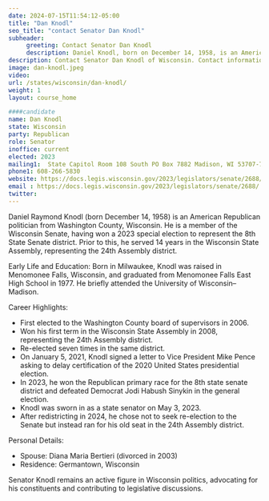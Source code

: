 ```yaml
---
date: 2024-07-15T11:54:12-05:00
title: "Dan Knodl"
seo_title: "contact Senator Dan Knodl"
subheader:
     greeting: Contact Senator Dan Knodl
     description: Daniel Knodl, born on December 14, 1958, is an American politician affiliated with the Republican Party. He is a member of the Wisconsin State Senate, representing District 8. He assumed office on May 3, 2023.
description: Contact Senator Dan Knodl of Wisconsin. Contact information for Dan Knodl includes email address, phone number, and mailing address.
image: dan-knodl.jpeg
video:
url: /states/wisconsin/dan-knodl/
weight: 1
layout: course_home

####candidate
name: Dan Knodl
state: Wisconsin
party: Republican
role: Senator
inoffice: current
elected: 2023
mailing1:  State Capitol Room 108 South PO Box 7882 Madison, WI 53707-7882
phone1: 608-266-5830
website: https://docs.legis.wisconsin.gov/2023/legislators/senate/2688/
email : https://docs.legis.wisconsin.gov/2023/legislators/senate/2688/
twitter: 
---
```

Daniel Raymond Knodl (born December 14, 1958) is an American Republican politician from Washington County, Wisconsin. He is a member of the Wisconsin Senate, having won a 2023 special election to represent the 8th State Senate district. Prior to this, he served 14 years in the Wisconsin State Assembly, representing the 24th Assembly district.

Early Life and Education:
Born in Milwaukee, Knodl was raised in Menomonee Falls, Wisconsin, and graduated from Menomonee Falls East High School in 1977. He briefly attended the University of Wisconsin–Madison.

Career Highlights:
- First elected to the Washington County board of supervisors in 2006.
- Won his first term in the Wisconsin State Assembly in 2008, representing the 24th Assembly district.
- Re-elected seven times in the same district.
- On January 5, 2021, Knodl signed a letter to Vice President Mike Pence asking to delay certification of the 2020 United States presidential election.
- In 2023, he won the Republican primary race for the 8th state senate district and defeated Democrat Jodi Habush Sinykin in the general election.
- Knodl was sworn in as a state senator on May 3, 2023.
- After redistricting in 2024, he chose not to seek re-election to the Senate but instead ran for his old seat in the 24th Assembly district.

Personal Details:
- Spouse: Diana Maria Bertieri (divorced in 2003)
- Residence: Germantown, Wisconsin

Senator Knodl remains an active figure in Wisconsin politics, advocating for his constituents and contributing to legislative discussions.
